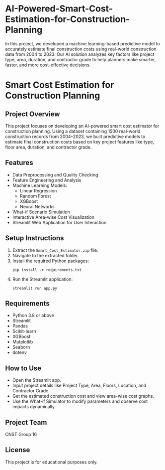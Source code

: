 # AI-Powered-Smart-Cost-Estimation-for-Construction-Planning
In this project, we developed a machine learning-based predictive model to accurately estimate final construction costs using real-world construction data from 2004 to 2023. Our AI solution analyzes key factors like project type, area, duration, and contractor grade to help planners make smarter, faster, and more cost-effective decisions.
# Smart Cost Estimation for Construction Planning
## Project Overview
This project focuses on developing an AI-powered smart cost estimator for construction planning. 
Using a dataset containing 1500 real-world construction records from 2004–2023, we built predictive models to estimate final construction costs based on key project features like type, floor area, duration, and contractor grade.

## Features
- Data Preprocessing and Quality Checking
- Feature Engineering and Analysis
- Machine Learning Models:
  - Linear Regression
  - Random Forest
  - XGBoost
  - Neural Networks
- What-if Scenario Simulation
- Interactive Area-wise Cost Visualization
- Streamlit Web Application for User Interaction

## Setup Instructions
1. Extract the `Smart_Cost_Estimator.zip` file.
2. Navigate to the extracted folder.
3. Install the required Python packages:
   ```
   pip install -r requirements.txt
   ```
4. Run the Streamlit application:
   ```
   streamlit run app.py
   ```

## Requirements
- Python 3.8 or above
- Streamlit
- Pandas
- Scikit-learn
- XGBoost
- Matplotlib
- Seaborn
- dotenv

## How to Use
- Open the Streamlit app.
- Input project details like Project Type, Area, Floors, Location, and Contractor Grade.
- Get the estimated construction cost and view area-wise cost graphs.
- Use the What-if Simulator to modify parameters and observe cost impacts dynamically.

## Project Team
CNST Group 16

## License
This project is for educational purposes only.
